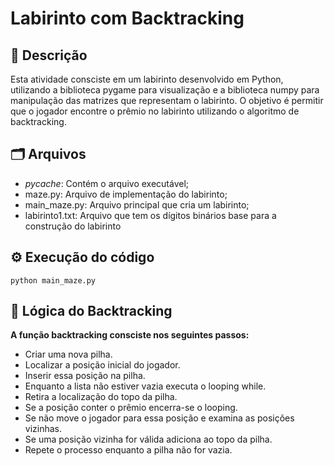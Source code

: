 # Labirinto com Backtracking

## 📄 Descrição
Esta atividade consciste em um labirinto desenvolvido em Python, utilizando a biblioteca pygame para visualização e a biblioteca numpy para manipulação das matrizes que representam o labirinto. O objetivo é permitir que o jogador encontre o prêmio no labirinto utilizando o algoritmo de backtracking.

## 🗂️ Arquivos
- _pycache_: Contém o arquivo executável;
- maze.py: Arquivo de implementação do labirinto;
- main_maze.py: Arquivo principal que cria um labirinto;
- labirinto1.txt: Arquivo que tem os dígitos binários base para a construção do labirinto

## ⚙️ Execução do código

```
python main_maze.py
```

## 🧠 Lógica do Backtracking
**A função backtracking consciste nos seguintes passos:**
- Criar uma nova pilha.
- Localizar a posição inicial do jogador.
- Inserir essa posição na pilha.
- Enquanto a lista não estiver vazia executa o looping while.
- Retira a localização do topo da pilha.
- Se a posição conter o prêmio encerra-se o looping.
- Se não move o jogador para essa posição e examina as posições vizinhas.
- Se uma posição vizinha for válida adiciona ao topo da pilha.
- Repete o processo enquanto a pilha não for vazia.

